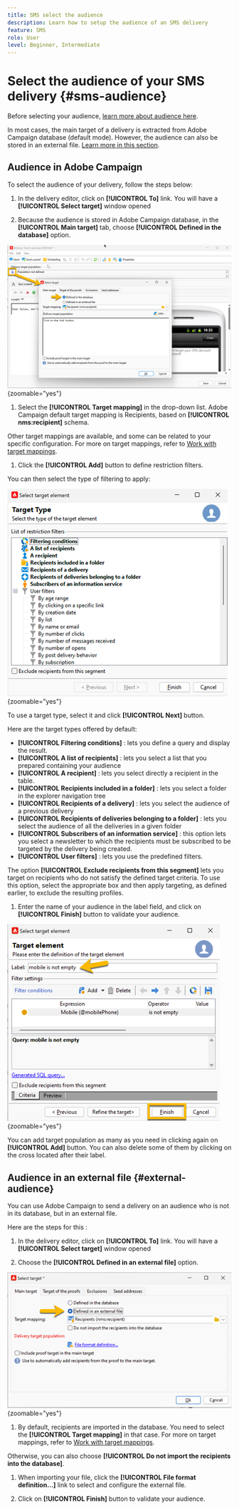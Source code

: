 ```yaml
---
title: SMS select the audience
description: Learn how to setup the audience of an SMS delivery
feature: SMS
role: User
level: Beginner, Intermediate
---
```


# Select the audience of your SMS delivery {#sms-audience}

Before selecting your audience, [learn more about audience here](../../audiences/gs-audiences.md).

In most cases, the main target of a delivery is extracted from Adobe Campaign database (default mode). However, the audience can also be stored in an external file. [Learn more in this section](#external-audience).

## Audience in Adobe Campaign

To select the audience of your delivery, follow the steps below:

1. In the delivery editor, click on **[!UICONTROL To]** link. You will have a **[!UICONTROL Select target]** window opened

1. Because the audience is stored in Adobe Campaign database, in the **[!UICONTROL Main target]** tab, choose **[!UICONTROL Defined in the database]** option.

![](assets/audience_to.png){zoomable="yes"}

1. Select the **[!UICONTROL Target mapping]** in the drop-down list. Adobe Campaign default target mapping is Recipients, based on **[!UICONTROL nms:recipient]** schema.

Other target mappings are available, and some can be related to your specific configuration. For more on target mappings, refer to [Work with target mappings](../../audiences/target-mappings.md).

1. Click the **[!UICONTROL Add]** button to define restriction filters.

You can then select the type of filtering to apply:

![](assets/audience_filters.png){zoomable="yes"}

To use a target type, select it and click **[!UICONTROL Next]** button. 

Here are the target types offered by default:

* **[!UICONTROL Filtering conditions]** : lets you define a query and display the result.
* **[!UICONTROL A list of recipients]** : lets you select a list that you prepared containing your audience
* **[!UICONTROL A recipient]** : lets you select directly a recipient in the table.
* **[!UICONTROL Recipients included in a folder]** : lets you select a folder in the explorer navigation tree
* **[!UICONTROL Recipients of a delivery]** : lets you select the audience of a previous delivery
* **[!UICONTROL Recipients of deliveries belonging to a folder]** : lets you select the audience of all the deliveries in a given folder
* **[!UICONTROL Subscribers of an information service]** : this option lets you select a newsletter to which the recipients must be subscribed to be targeted by the delivery being created.
* **[!UICONTROL User filters]** : lets you use the predefined filters.

The option **[!UICONTROL Exclude recipients from this segment]** lets you target on recipients who do not satisfy the defined target criteria. To use this option, select the appropriate box and then apply targeting, as defined earlier, to exclude the resulting profiles.

1. Enter the name of your audience in the label field, and click on **[!UICONTROL Finish]** button to validate your audience.

![](assets/audience_finish.png){zoomable="yes"}

You can add target population as many as you need in clicking again on **[!UICONTROL Add]** button. You can also delete some of them by clicking on the cross located after their label.

## Audience in an external file {#external-audience}

You can use Adobe Campaign to send a delivery on an audience who is not in its database, but in an external file.

Here are the steps for this : 

1. In the delivery editor, click on **[!UICONTROL To]** link. You will have a **[!UICONTROL Select target]** window opened

1. Choose the **[!UICONTROL Defined in an external file]** option.

![](assets/audience_externalfile.png){zoomable="yes"}

1. By default, recipients are imported in the database. You need to select the **[!UICONTROL Target mapping]** in that case. For more on target mappings, refer to [Work with target mappings](../../audiences/target-mappings.md).

Otherwise, you can also choose **[!UICONTROL Do not import the recipients into the database]**.

1. When importing your file, click the **[!UICONTROL File format definition…]** link to select and configure the external file.

1. Click on **[!UICONTROL Finish]** button to validate your audience.
